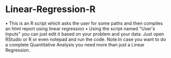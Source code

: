 # Linear-Regression-R
• This is an R script which asks the user for some paths and then compiles an html report using linear regression
• Using the script named "User's Inputs" you can just edit it based on your problem and your data. Just open RStudio or R or even notepad and run the code. Note:In case you want to do a complete Quantitative Analysis you need more than just a Linear Regression.
